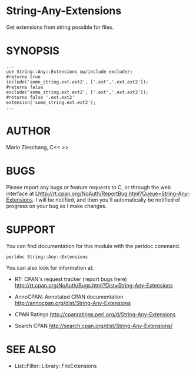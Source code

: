 # String-Any-Extensions
Get extensions from string possible for files.

# SYNOPSIS
    
    ...
    use String::Any::Extensions qw/include exclude/;
    #returns true
    include('some_string.ext.ext2', ['.ext','.ext.ext2']);
    #returns false
    exclude('some_string.ext.ext2', ['.ext','.ext.ext2']);
    #returns false '.ext.ext2'
    extension('some_string.ext.ext2');
    ...
 
# AUTHOR

Mario Zieschang, C<< <mziescha at cpan.org> >>

# BUGS

Please report any bugs or feature requests to C<bug-String-Any-Extensions at rt.cpan.org>, or through
the web interface at L<http://rt.cpan.org/NoAuth/ReportBug.html?Queue=String-Any-Extensions>.  I will be notified, and then you'll
automatically be notified of progress on your bug as I make changes.


# SUPPORT

You can find documentation for this module with the perldoc command.

    perldoc String::Any::Extensions


You can also look for information at:

* RT: CPAN's request tracker (report bugs here) <http://rt.cpan.org/NoAuth/Bugs.html?Dist=String-Any-Extensions>

* AnnoCPAN: Annotated CPAN documentation <http://annocpan.org/dist/String-Any-Extensions>

* CPAN Ratings <http://cpanratings.perl.org/d/String-Any-Extensions>

* Search CPAN <http://search.cpan.org/dist/String-Any-Extensions/>

# SEE ALSO
 
+ List::Filter::Library::FileExtensions